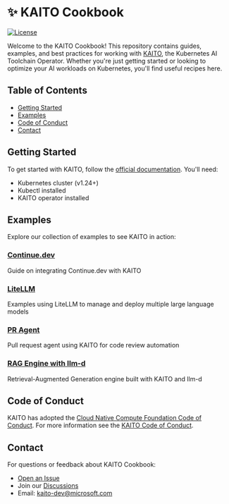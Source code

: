 # ✨ KAITO Cookbook

[![License](https://img.shields.io/badge/License-Apache%202.0-blue.svg)](https://opensource.org/licenses/Apache-2.0)

Welcome to the KAITO Cookbook! This repository contains guides, examples, and best practices for working with [KAITO](https://github.com/kaito-project/kaito), the Kubernetes AI Toolchain Operator. Whether you're just getting started or looking to optimize your AI workloads on Kubernetes, you'll find useful recipes here.

## Table of Contents
- [Getting Started](#getting-started)
- [Examples](#examples)
- [Code of Conduct](#code-of-conduct)
- [Contact](#contact)

## Getting Started

To get started with KAITO, follow the [official documentation](https://kaito-project.github.io/kaito/docs/). You'll need:

- Kubernetes cluster (v1.24+)
- Kubectl installed
- KAITO operator installed

## Examples

Explore our collection of examples to see KAITO in action:

### [Continue.dev](./examples/continue.dev)
Guide on integrating Continue.dev with KAITO

### [LiteLLM](./examples/litellm)
Examples using LiteLLM to manage and deploy multiple large language models

### [PR Agent](./examples/pr-agent)
Pull request agent using KAITO for code review automation

### [RAG Engine with llm-d](./examples/ragengine-llm-d)
Retrieval-Augmented Generation engine built with KAITO and llm-d

## Code of Conduct

KAITO has adopted the [Cloud Native Compute Foundation Code of Conduct](https://github.com/cncf/foundation/blob/main/code-of-conduct.md). For more information see the [KAITO Code of Conduct](CODE_OF_CONDUCT.md).

## Contact

For questions or feedback about KAITO Cookbook:

- [Open an Issue](https://github.com/kaito-project/kaito-cookbook/issues)
- Join our [Discussions](https://github.com/kaito-project/kaito/discussions)
- Email: kaito-dev@microsoft.com

